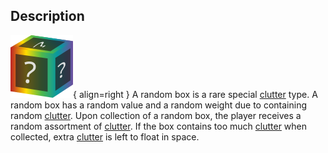 ## Description
![](../static/clutter/clutter-box.svg "Random Box Image"){ align=right }
A random box is a rare special [clutter](/clutter "All Clutter Types") type. A random box has a random value and a random weight due to containing random [clutter](/clutter "All Clutter Types"). Upon collection of a random box, the player receives a random assortment of [clutter](/clutter "All Clutter Types"). If the box contains too much [clutter](/clutter "All Clutter Types") when collected, extra [clutter](/clutter "All Clutter Types") is left to float in space.
